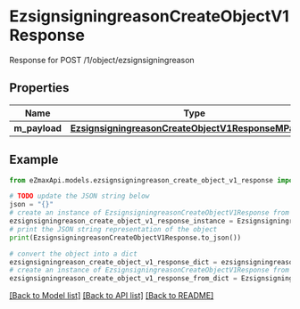 # EzsignsigningreasonCreateObjectV1Response

Response for POST /1/object/ezsignsigningreason

## Properties

Name | Type | Description | Notes
------------ | ------------- | ------------- | -------------
**m_payload** | [**EzsignsigningreasonCreateObjectV1ResponseMPayload**](EzsignsigningreasonCreateObjectV1ResponseMPayload.md) |  | 

## Example

```python
from eZmaxApi.models.ezsignsigningreason_create_object_v1_response import EzsignsigningreasonCreateObjectV1Response

# TODO update the JSON string below
json = "{}"
# create an instance of EzsignsigningreasonCreateObjectV1Response from a JSON string
ezsignsigningreason_create_object_v1_response_instance = EzsignsigningreasonCreateObjectV1Response.from_json(json)
# print the JSON string representation of the object
print(EzsignsigningreasonCreateObjectV1Response.to_json())

# convert the object into a dict
ezsignsigningreason_create_object_v1_response_dict = ezsignsigningreason_create_object_v1_response_instance.to_dict()
# create an instance of EzsignsigningreasonCreateObjectV1Response from a dict
ezsignsigningreason_create_object_v1_response_from_dict = EzsignsigningreasonCreateObjectV1Response.from_dict(ezsignsigningreason_create_object_v1_response_dict)
```
[[Back to Model list]](../README.md#documentation-for-models) [[Back to API list]](../README.md#documentation-for-api-endpoints) [[Back to README]](../README.md)


